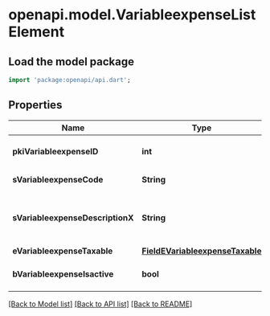 # openapi.model.VariableexpenseListElement

## Load the model package
```dart
import 'package:openapi/api.dart';
```

## Properties
Name | Type | Description | Notes
------------ | ------------- | ------------- | -------------
**pkiVariableexpenseID** | **int** | The unique ID of the Variableexpense | 
**sVariableexpenseCode** | **String** | The code of the Variableexpense | [optional] 
**sVariableexpenseDescriptionX** | **String** | The description of the Variableexpense in the language of the requester | [optional] 
**eVariableexpenseTaxable** | [**FieldEVariableexpenseTaxable**](FieldEVariableexpenseTaxable.md) |  | [optional] 
**bVariableexpenseIsactive** | **bool** | Whether the variableexpense is active or not | [optional] 

[[Back to Model list]](../README.md#documentation-for-models) [[Back to API list]](../README.md#documentation-for-api-endpoints) [[Back to README]](../README.md)


